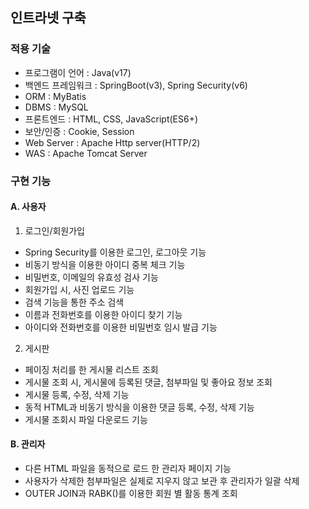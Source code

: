 ## 인트라넷 구축

### 적용 기술
- 프로그램이 언어 : Java(v17)
- 백엔드 프레임워크 : SpringBoot(v3), Spring Security(v6)
- ORM : MyBatis
- DBMS : MySQL
- 프론트엔드 : HTML, CSS, JavaScript(ES6+)
- 보안/인증 : Cookie, Session
- Web Server : Apache Http server(HTTP/2)
- WAS : Apache Tomcat Server

### 구현 기능
#### A. 사용자
1. 로그인/회원가입
- Spring Security를 이용한 로그인, 로그아웃 기능
- 비동기 방식을 이용한 아이디 중복 체크 기능
- 비밀번호, 이메일의 유효성 검사 기능
- 회원가입 시, 사진 업로드 기능
- 검색 기능을 통한 주소 검색
- 이름과 전화번호를 이용한 아이디 찾기 기능
- 아이디와 전화번호를 이용한 비밀번호 임시 발급 기능
2. 게시판
- 페이징 처리를 한 게시물 리스트 조회
- 게시물 조회 시, 게시물에 등록된 댓글, 첨부파일 및 좋아요 정보 조회
- 게시물 등록, 수정, 삭제 기능
- 동적 HTML과 비동기 방식을 이용한 댓글 등록, 수정, 삭제 기능
- 게시물 조회시 파일 다운로드 기능
#### B. 관리자
- 다른 HTML 파일을 동적으로 로드 한 관리자 페이지 기능
- 사용자가 삭제한 첨부파일은 실제로 지우지 않고 보관 후 관리자가 일괄 삭제
- OUTER JOIN과 RABK()를 이용한 회원 별 활동 통계 조회
